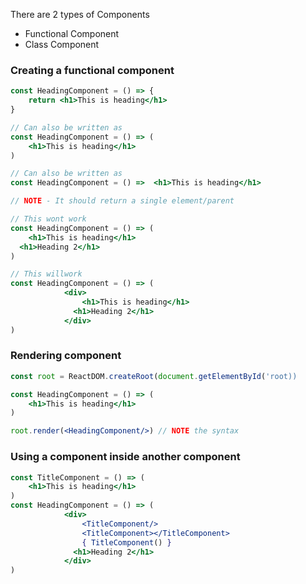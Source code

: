 There are 2 types of Components

- Functional Component
- Class Component

### Creating a functional component

```jsx
const HeadingComponent = () => {
	return <h1>This is heading</h1>
}

// Can also be written as
const HeadingComponent = () => (
	<h1>This is heading</h1>
)

// Can also be written as
const HeadingComponent = () =>  <h1>This is heading</h1>

// NOTE - It should return a single element/parent

// This wont work
const HeadingComponent = () => (
	<h1>This is heading</h1>
  <h1>Heading 2</h1>
)

// This willwork
const HeadingComponent = () => (
			<div>
				<h1>This is heading</h1>
			  <h1>Heading 2</h1>
			</div>
)
```

### Rendering component

```jsx
const root = ReactDOM.createRoot(document.getElementById('root))

const HeadingComponent = () => (
	<h1>This is heading</h1>
)

root.render(<HeadingComponent/>) // NOTE the syntax
```

### Using a component inside another component

```jsx
const TitleComponent = () => (
	<h1>This is heading</h1>
)
const HeadingComponent = () => (
			<div>
				<TitleComponent/> 
				<TitleComponent></TitleComponent> 
				{ TitleComponent() } 
			  <h1>Heading 2</h1>
			</div>
)
```